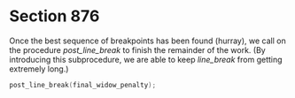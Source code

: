# Section 876

Once the best sequence of breakpoints has been found (hurray), we call on the procedure *post_line_break* to finish the remainder of the work.
(By introducing this subprocedure, we are able to keep *line_break* from getting extremely long.)

```c << Break the paragraph at the chosen breakpoints, justify the resulting lines to the correct widths, and append them to the current vertical list >>=
post_line_break(final_widow_penalty);
```
